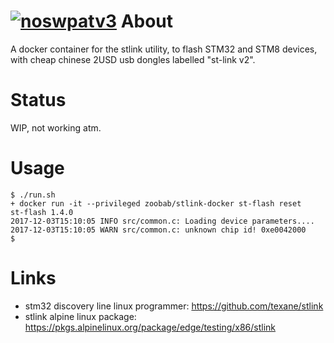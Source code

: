 [![noswpatv3](http://zoobab.wdfiles.com/local--files/start/noupcv3.jpg)](https://ffii.org/donate-now-to-save-europe-from-software-patents-says-ffii/)
About
=====

A docker container for the stlink utility, to flash STM32 and STM8 devices,
with cheap chinese 2USD usb dongles labelled "st-link v2".

Status
======

WIP, not working atm.

Usage
=====

```
$ ./run.sh
+ docker run -it --privileged zoobab/stlink-docker st-flash reset
st-flash 1.4.0
2017-12-03T15:10:05 INFO src/common.c: Loading device parameters....
2017-12-03T15:10:05 WARN src/common.c: unknown chip id! 0xe0042000
$ 
```

Links
=====

* stm32 discovery line linux programmer: https://github.com/texane/stlink
* stlink alpine linux package: https://pkgs.alpinelinux.org/package/edge/testing/x86/stlink
